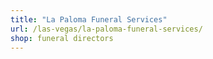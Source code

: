 ```yaml
---
title: "La Paloma Funeral Services"
url: /las-vegas/la-paloma-funeral-services/
shop: funeral directors
---
```


